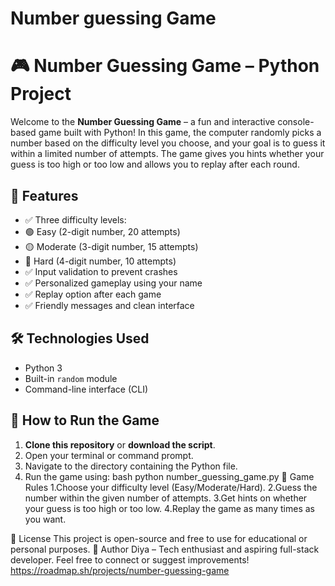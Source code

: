 # Number guessing Game
# 🎮 Number Guessing Game – Python Project

Welcome to the **Number Guessing Game** – a fun and interactive console-based game built with Python!
In this game, the computer randomly picks a number based on the difficulty level you choose, and your goal is to guess it within a limited number of attempts. The game gives you hints whether your guess is too high or too low and allows you to replay after each round.
## 📌 Features
  - ✅ Three difficulty levels:
  - 🟢 Easy (2-digit number, 20 attempts)
  - 🟡 Moderate (3-digit number, 15 attempts)
  - 🔴 Hard (4-digit number, 10 attempts)
- ✅ Input validation to prevent crashes
- ✅ Personalized gameplay using your name
- ✅ Replay option after each game
- ✅ Friendly messages and clean interface
## 🛠️ Technologies Used
- Python 3
- Built-in `random` module
- Command-line interface (CLI)
## 🚀 How to Run the Game
1. **Clone this repository** or **download the script**.
2. Open your terminal or command prompt.
3. Navigate to the directory containing the Python file.
4. Run the game using:
bash
python number_guessing_game.py
🧠 Game Rules
1.Choose your difficulty level (Easy/Moderate/Hard).
2.Guess the number within the given number of attempts.
3.Get hints on whether your guess is too high or too low.
4.Replay the game as many times as you want.

📝 License
This project is open-source and free to use for educational or personal purposes.
🙌 Author
Diya – Tech enthusiast and aspiring full-stack developer.
Feel free to connect or suggest improvements!
https://roadmap.sh/projects/number-guessing-game
